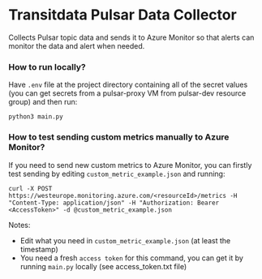 # Transitdata Pulsar Data Collector

Collects Pulsar topic data and sends it to Azure Monitor so that alerts can monitor the data and alert when needed.

### How to run locally?

Have `.env` file at the project directory containing all of the secret values (you can get secrets from a pulsar-proxy VM from pulsar-dev resource group)
and then run:
```
python3 main.py
```

### How to test sending custom metrics manually to Azure Monitor?

If you need to send new custom metrics to Azure Monitor,
you can firstly test sending by editing
`custom_metric_example.json` and running:
```
curl -X POST https://westeurope.monitoring.azure.com/<resourceId>/metrics -H "Content-Type: application/json" -H "Authorization: Bearer <AccessToken>" -d @custom_metric_example.json
```
Notes:
- Edit what you need in `custom_metric_example.json` (at least the timestamp)
- You need a fresh `access token` for this command, you can get it by running `main.py` locally (see access_token.txt file)
